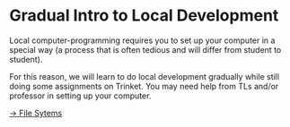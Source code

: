# Gradual Intro to Local Development

Local computer-programming requires you to set up your computer in a special way (a process that is often tedious and will differ from student to student).

For this reason, we will learn to do local development gradually while still doing some assignments on Trinket. You may need help from TLs and/or professor in setting up your computer. 

[-> File Sytems](/command-line-files/06_fileSytems.md)
